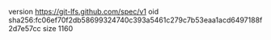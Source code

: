 version https://git-lfs.github.com/spec/v1
oid sha256:fc06ef70f2db58699324740c393a5461c279c7b53eaa1acd6497188f2d7e57cc
size 1160
